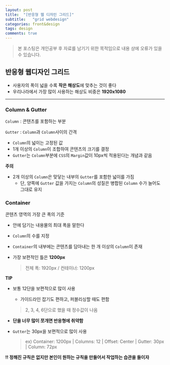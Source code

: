 ```yaml
---
layout: post
title:  "[반응형 웹 디자인 그리드]"
subtitle:   "grid webdesign"
categories: front&design
tags: design
comments: true
---
```

> 본 포스팅은 개인공부 후 자료를 남기기 위한 목적임으로 내용 상에 오류가 있을 수 있습니다.

## 반응형 웹디자인 그리드
- 사용자의 폭이 넓을 수록 **작은 해상도**에 맞추는 것이 좋다
- 우리나라에서 가장 많이 사용하는 해상도 비중은 **1920x1080**

---

### Column & Gutter
`Column` : 콘텐츠를 포함하는 부분

`Gutter` : `Column`과 `Column`사이의 간격

- `Column`의 넓이는 고정된 값
- 1개 이상의 `Column`이 조합하여 콘텐츠의 크기를 결정
- `Gutter`는 `Column`부분에 `CSS`의 `Margin`값이 10px씩 적용된다는 개념과 같음

**주의**

- 2개 이상의 `Column`은 맞닿는 내부의 `Gutter`를 포함한 넓이를 가짐
	- 단, 양쪽에 `Gutter` 값을 가지는 `Column`의 성질은 병합된 `Column` 수가 늘어도 그대로 유지

### Container
콘텐츠 영역의 가장 큰 폭의 기준

- 안에 담기는 내용물의 최대 폭을 말한다
- `Column`의 수를 지정
- `Container`의 내부에는 콘텐츠를 담아내는 한 개 이상의 `Column`이 존재
- 가장 보편적인 틀은 **1200px**

	> 전체 폭: 1920px / 컨테이너: 1200px

**TIP**

- 보통 12단을 보편적으로 많이 사용
	- 가이드라인 잡기도 편하고, 퍼블리싱할 때도 편함

	> 2, 3, 4, 6단으로 했을 때 정수값이 나옴

- **단을 너무 많이 쪼개면 반응형에 취약함**
- `Gutter`는 30px을 보편적으로 많이 사용

	> ex) Container: 1200px | Columns: 12 | Offset: Center | Gutter: 30px | Column: 72px

**!! 정해진 규칙은 없지만 본인이 원하는 규칙을 만들어서 작업하는 습관을 들이자**
